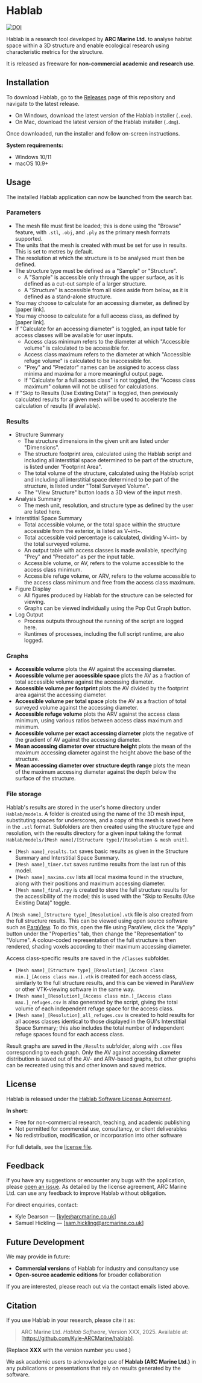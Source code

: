# Hablab

[![DOI](https://zenodo.org/badge/1057306313.svg)](https://doi.org/10.5281/zenodo.17151439)

Hablab is a research tool developed by **ARC Marine Ltd.** to analyse habitat space within a 3D structure and enable ecological research using characteristic metrics for the structure.

It is released as freeware for **non-commercial academic and research use**.

## Installation

To download Hablab, go to the [Releases](https://github.com/Kyle-ARCMarine/hablab/releases) page of this repository and navigate to the latest release.

- On Windows, download the latest version of the Hablab installer (`.exe`).
- On Mac, download the latest version of the Hablab installer (`.dmg`).

Once downloaded, run the installer and follow on-screen instructions.

**System requirements:**

- Windows 10/11
- macOS 10.9+

## Usage

The installed Hablab application can now be launched from the search bar.

### Parameters

- The mesh file must first be loaded; this is done using the "Browse" feature, with `.stl`, `.obj`, and `.ply` as the primary mesh formats supported.
- The units that the mesh is created with must be set for use in results. This is set to metres by default.
- The resolution at which the structure is to be analysed must then be defined.
- The structure type must be defined as a "Sample" or "Structure".
  - A "Sample" is accessible only through the upper surface, as it is defined as a cut-out sample of a larger structure.
  - A "Structure" is accessible from all sides aside from below, as it is defined as a stand-alone structure.
- You may choose to calculate for an accessing diameter, as defined by [paper link].
- You may choose to calculate for a full access class, as defined by [paper link].
- If "Calculate for an accessing diameter" is toggled, an input table for access classes will be available for user inputs.
  - Access class minimum refers to the diameter at which "Accessible volume" is calculated to be accessible for.
  - Access class maximum refers to the diameter at which "Accessible refuge volume" is calculated to be inaccessible for.
  - "Prey" and "Predator" names can be assigned to access class minima and maxima for a more meaningful output page.
  - If "Calculate for a full access class" is not toggled, the "Access class maximum" column will not be utilised for calculations.
- If "Skip to Results (Use Existing Data)" is toggled, then previously calculated results for a given mesh will be used to accelerate the calculation of results (if available).

### Results

- Structure Summary
  - The structure dimensions in the given unit are listed under "Dimensions".
  - The structure footprint area, calculated using the Hablab script and including all interstitial space determined to be part of the structure, is listed under "Footprint Area".
  - The total volume of the structure, calculated using the Hablab script and including all interstitial space determined to be part of the structure, is listed under "Total Surveyed Volume".
  - The "View Structure" button loads a 3D view of the input mesh.
- Analysis Summary
  - The mesh unit, resolution, and structure type as defined by the user are listed here.
- Interstitial Space Summary
  - Total accessible volume, or the total space within the structure accessible from the exterior, is listed as V~int~.
  - Total accessible void percentage is calculated, dividing V~int~ by the total surveyed volume.
  - An output table with access classes is made available, specifying "Prey" and "Predator" as per the input table.
  - Accessible volume, or AV, refers to the volume accessible to the access class minimum.
  - Accessible refuge volume, or ARV, refers to the volume accessible to the access class minimum and free from the access class maximum.
- Figure Display
  - All figures produced by Hablab for the structure can be selected for viewing.
  - Graphs can be viewed individually using the Pop Out Graph button.
- Log Output
  - Process outputs throughout the running of the script are logged here.
  - Runtimes of processes, including the full script runtime, are also logged.

### Graphs

- **Accessible volume** plots the AV against the accessing diameter.
- **Accessible volume per accessible space** plots the AV as a fraction of total accessible volume against the accessing diameter.
- **Accessible volume per footprint** plots the AV divided by the footprint area against the accessing diameter.
- **Accessible volume per total space** plots the AV as a fraction of total surveyed volume against the accessing diameter.
- **Accessible refuge volume** plots the ARV against the access class minimum, using various ratios between access class maximum and minimum.
- **Accessible volume per exact accessing diameter** plots the negative of the gradient of AV against the accessing diameter.
- **Mean accessing diameter over structure height** plots the mean of the maximum accessing diameter against the height above the base of the structure.
- **Mean accessing diameter over structure depth range** plots the mean of the maximum accessing diameter against the depth below the surface of the structure.

### File storage

Hablab's results are stored in the user's home directory under `Hablab/models`. A folder is created using the name of the 3D mesh input, substituting spaces for underscores, and a copy of this mesh is saved here in the `.stl` format. Subfolders are then created using the structure type and resolution, with the results directory for a given input taking the format `Hablab/models/[Mesh name]/[Structure type]/[Resolution & mesh unit]`.

- `[Mesh name]_results.txt` saves basic results as given in the Structure Summary and Interstitial Space Summary.
- `[Mesh name]_timer.txt` saves runtime results from the last run of this model.
- `[Mesh name]_maxima.csv` lists all local maxima found in the structure, along with their positions and maximum accessing diameter.
- `[Mesh name]_final.npy` is created to store the full structure results for the accessibility of the model; this is used with the "Skip to Results (Use Existing Data)" toggle.

A `[Mesh name]_[Structure type]_[Resolution].vtk` file is also created from the full structure results. This can be viewed using open source software such as [ParaView](https://www.paraview.org/). To do this, open the file using ParaView, click the "Apply" button under the "Properties" tab, then change the "Representation" to "Volume". A colour-coded representation of the full structure is then rendered, shading voxels according to their maximum accessing diameter.

Access class-specific results are saved in the `/Classes` subfolder.

- `[Mesh name]_[Structure type]_[Resolution]_[Access class min.]_[Access class max.].vtk` is created for each access class, similarly to the full structure results, and this can be viewed in ParaView or other VTK-viewing software in the same way.
- `[Mesh name]_[Resolution]_[Access class min.]_[Access class max.]_refuges.csv` is also generated by the script, giving the total volume of each independent refuge space for the access class.
- `[Mesh name]_[Resolution]_all_refuges.csv` is created to hold results for all access classes identical to those displayed in the GUI's Interstitial Space Summary; this also includes the total number of independent refuge spaces found for each access class.

Result graphs are saved in the `/Results` subfolder, along with `.csv` files corresponding to each graph. Only the AV against accessing diameter distribution is saved out of the AV- and ARV-based graphs, but other graphs can be recreated using this and other known and saved metrics.

## License

Hablab is released under the [Hablab Software License Agreement](https://github.com/Kyle-ARCMarine/hablab?tab=License-1-ov-file).

**In short:**

- Free for non-commercial research, teaching, and academic publishing  
- Not permitted for commercial use, consultancy, or client deliverables  
- No redistribution, modification, or incorporation into other software  

For full details, see the [license file](https://github.com/Kyle-ARCMarine/hablab?tab=License-1-ov-file).  

## Feedback

If you have any suggestions or encounter any bugs with the application, please [open an issue](https://github.com/Kyle-ARCMarine/hablab/issues/new). As detailed by the license agreement, ARC Marine Ltd. can use any feedback to improve Hablab without obligation.

For direct enquiries, contact:

- Kyle Dearson — [kyle@arcmarine.co.uk]
- Samuel Hickling — [sam.hickling@arcmarine.co.uk]

## Future Development

We may provide in future:  

- **Commercial versions** of Hablab for industry and consultancy use  
- **Open-source academic editions** for broader collaboration  

If you are interested, please reach out via the contact emails listed above.  

## Citation

If you use Hablab in your research, please cite it as:

> ARC Marine Ltd. *Hablab Software*, Version XXX, 2025. Available at: [https://github.com/Kyle-ARCMarine/hablab].

(Replace **XXX** with the version number you used.)

We ask academic users to acknowledge use of **Hablab (ARC Marine Ltd.)** in any publications or presentations that rely on results generated by the software.  
